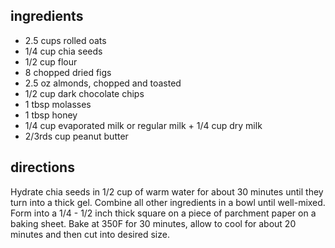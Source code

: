 ## ingredients

* 2.5 cups rolled oats
* 1/4 cup chia seeds
* 1/2 cup flour
* 8 chopped dried figs
* 2.5 oz almonds, chopped and toasted
* 1/2 cup dark chocolate chips
* 1 tbsp molasses
* 1 tbsp honey
* 1/4 cup evaporated milk or regular milk + 1/4 cup dry milk
* 2/3rds cup peanut butter

## directions

Hydrate chia seeds in 1/2 cup of warm water for about 30 minutes until they turn into a thick gel. Combine all other ingredients in a bowl until well-mixed. Form into a 1/4 - 1/2 inch thick square on a piece of parchment paper on a baking sheet. Bake at 350F for 30 minutes, allow to cool for about 20 minutes and then cut into desired size.

